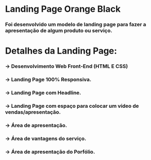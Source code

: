 # Landing Page Orange Black

### Foi desenvolvido um modelo de landing page para fazer a apresentação de algum produto ou serviço.

# Detalhes da Landing Page:

### → Desenvolvimento Web Front-End (HTML E CSS)
### → Landing Page 100% Responsiva.
### → Landing Page com Headline.
### → Landing Page com espaço para colocar um vídeo de vendas/apresentação.
### → Área de apresentação.
### → Área de vantagens do serviço.
### → Área de apresentação do Porfólio.


